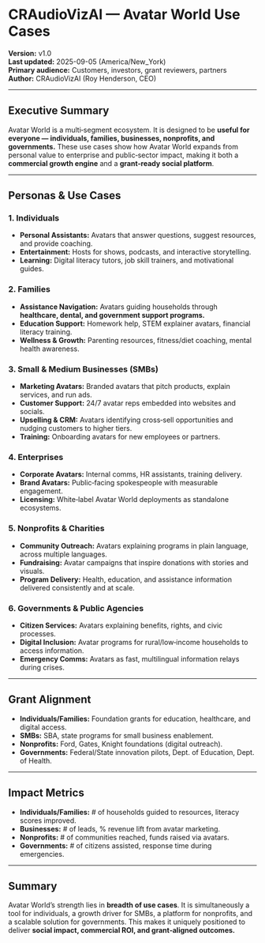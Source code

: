 # CRAudioVizAI — Avatar World Use Cases

**Version:** v1.0  
**Last updated:** 2025-09-05 (America/New_York)  
**Primary audience:** Customers, investors, grant reviewers, partners  
**Author:** CRAudioVizAI (Roy Henderson, CEO)  

---
## Executive Summary
Avatar World is a multi‑segment ecosystem. It is designed to be **useful for everyone — individuals, families, businesses, nonprofits, and governments.** These use cases show how Avatar World expands from personal value to enterprise and public‑sector impact, making it both a **commercial growth engine** and a **grant‑ready social platform**.


---
## Personas & Use Cases

### 1. Individuals
- **Personal Assistants:** Avatars that answer questions, suggest resources, and provide coaching.  
- **Entertainment:** Hosts for shows, podcasts, and interactive storytelling.  
- **Learning:** Digital literacy tutors, job skill trainers, and motivational guides.


### 2. Families
- **Assistance Navigation:** Avatars guiding households through **healthcare, dental, and government support programs.**  
- **Education Support:** Homework help, STEM explainer avatars, financial literacy training.  
- **Wellness & Growth:** Parenting resources, fitness/diet coaching, mental health awareness.


### 3. Small & Medium Businesses (SMBs)
- **Marketing Avatars:** Branded avatars that pitch products, explain services, and run ads.  
- **Customer Support:** 24/7 avatar reps embedded into websites and socials.  
- **Upselling & CRM:** Avatars identifying cross‑sell opportunities and nudging customers to higher tiers.  
- **Training:** Onboarding avatars for new employees or partners.


### 4. Enterprises
- **Corporate Avatars:** Internal comms, HR assistants, training delivery.  
- **Brand Avatars:** Public‑facing spokespeople with measurable engagement.  
- **Licensing:** White‑label Avatar World deployments as standalone ecosystems.


### 5. Nonprofits & Charities
- **Community Outreach:** Avatars explaining programs in plain language, across multiple languages.  
- **Fundraising:** Avatar campaigns that inspire donations with stories and visuals.  
- **Program Delivery:** Health, education, and assistance information delivered consistently and at scale.


### 6. Governments & Public Agencies
- **Citizen Services:** Avatars explaining benefits, rights, and civic processes.  
- **Digital Inclusion:** Avatar programs for rural/low‑income households to access information.  
- **Emergency Comms:** Avatars as fast, multilingual information relays during crises.


---
## Grant Alignment
- **Individuals/Families:** Foundation grants for education, healthcare, and digital access.  
- **SMBs:** SBA, state programs for small business enablement.  
- **Nonprofits:** Ford, Gates, Knight foundations (digital outreach).  
- **Governments:** Federal/State innovation pilots, Dept. of Education, Dept. of Health.


---
## Impact Metrics
- **Individuals/Families:** # of households guided to resources, literacy scores improved.  
- **Businesses:** # of leads, % revenue lift from avatar marketing.  
- **Nonprofits:** # of communities reached, funds raised via avatars.  
- **Governments:** # of citizens assisted, response time during emergencies.


---
## Summary
Avatar World’s strength lies in **breadth of use cases**. It is simultaneously a tool for individuals, a growth driver for SMBs, a platform for nonprofits, and a scalable solution for governments. This makes it uniquely positioned to deliver **social impact, commercial ROI, and grant‑aligned outcomes.**

